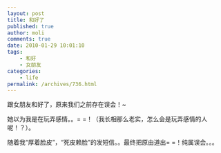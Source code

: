 ```yaml
---
layout: post
title: 和好了
published: true
author: moli
comments: true
date: 2010-01-29 10:01:10
tags:
    - 和好
    - 女朋友
categories:
    - life
permalink: /archives/736.html
---
```

跟女朋友和好了，原来我们之前存在误会！~ 

她以为我是在玩弄感情。。= =！（我长相那么老实，怎么会是玩弄感情的人呢！？）。

随着我“厚着脸皮”，“死皮赖脸”的发短信。。最终把原由道出= =！纯属误会。。。